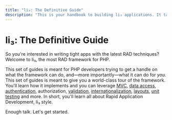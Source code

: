 ```yaml
---
title: "li₃: The Definitive Guide"
description: "This is your handbook to building li₃ applications. It takes you through getting started, and provides an overview of all aspects of application-building that are covered by the framework."
---
```

# li₃: The Definitive Guide

So you're interested in writing tight apps with the latest RAD techniques? Welcome to li₃, the most RAD framework for PHP.

This set of guides is meant for PHP developers trying to get a handle on
what the framework can do, and—more importantly—what it can do for _you_. This set of
guides is meant to give you a world-class tour of the framework. You'll learn
how it implements and you can leverage 
[MVC](architecture/mvc), 
[data access](models/), 
[authentication](common-tasks/simple-authentication), 
authorization,
[validation](models/validation), 
[internationalization](common-tasks/globalization),
[layouts](views/layouts), 
[unit testing](quality-code/testing) and more. In short,
you'll learn all about Rapid Application Development, li₃ style.

Enough talk. Let's get started.


